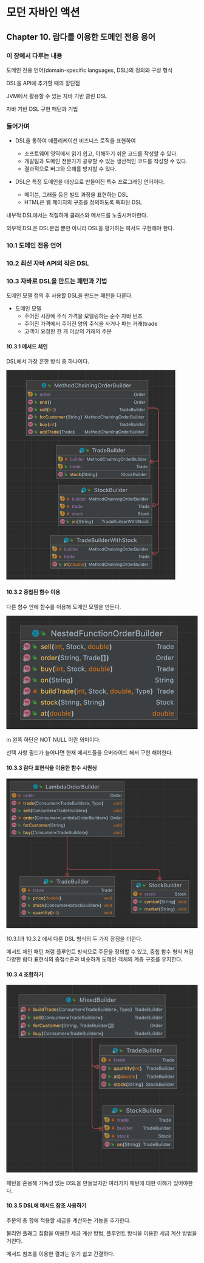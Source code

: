 # 모던 자바인 액션

## Chapter 10. 람다를 이용한 도메인 전용 용어

### 이 장에서 다루는 내용

도메인 전용 언어(domain-specific languages, DSL)의 정의와 구성 형식

DSL을 API에 추가할 때의 장단점

JVM에서 활용할 수 있는 자바 기반 클린 DSL

자바 기반 DSL 구현 패턴과 기법

### 들어가며

- DSL을 통하여 애플리케이션 비즈니스 로직을 표현하여
  - 소프트웨어 영역에서 읽기 쉽고, 이해하기 쉬운 코드를 작성할 수 있다.
  - 개발팀과 도메인 전문가가 공유할 수 있는 생산적인 코드를 작성할 수 있다.
  - 결과적으로 버그와 오해를 방지할 수 있다.

- DSL은 특정 도메인을 대상으로 만들어진 특수 프로그래밍 언어이다.
  - 메이븐, 그래들 등은 빌드 과정을 표현하는 DSL
  - HTML은 웹 페이지의 구조를 정의하도록 특화된 DSL

내부적 DSL에서는 적절하게 클래스와 메서드를 노출시켜야한다.

외부적 DSL은 DSL문법 뿐만 아니라 DSL을 평가하는 파서도 구현해야 한다.

### 10.1 도메인 전용 언어

### 10.2 최신 자바 API의 작은 DSL

### 10.3 자바로 DSL을 만드는 패턴과 기법

도메인 모델 정의 후 사용할 DSL을 만드는 패턴을 다룬다.

- 도메인 모델
  - 주어진 시장에 주식 가격을 모델링하는 순수 자바 빈즈
  - 주어진 가격에서 주어진 양의 주식을 사거나 파는 거래(trade
  - 고객이 요청한 한 개 이상의 거래의 주문

#### 10.3.1 메서드 체인

DSL에서 가장 흔한 방식 중 하나이다.

![img.png](images/.2022-06-20_images/img.png)

#### 10.3.2 중첩된 함수 이용

다른 함수 안에 함수를 이용해 도메인 모델을 만든다.

![img_1.png](images/.2022-06-20_images/img_1.png)

m 왼쪽 하단은 NOT NULL 이란 의미이다.

선택 사항 필드가 늘어나면 현재 메서드들을 오버라이드 해서 구현 해야한다.

#### 10.3.3 람다 표현식을 이용한 함수 시퀀싱

![img_2.png](images/.2022-06-20_images/img_2.png)

10.3.1과 10.3.2 에서 다룬 DSL 형식의 두 가지 장점을 더한다.

메서드 체인 패턴 처럼 플루언트 방식으로 주문을 정의할 수 있고,
중첩 함수 형식 처럼 다양한 람다 표현식의 중첩수준과 비슷하게 도메인 객체의 계층 구조를 유지한다.

#### 10.3.4 조합하기

![img_3.png](images/.2022-06-20_images/img_3.png)

패턴을 혼용해 가독성 있는 DSL을 만들었지만 여러가지 패턴에 대한 이해가 있어야한다.

#### 10.3.5 DSL에 메서드 참조 사용하기

주문의 총 합에 적용할 세금을 계산하는 기능을 추가한다.

불리언 플래그 집합을 이용한 세금 계산 방법, 플루언트 방식을 이용한 세금 계산 방법을 거친다.

메서드 참조를 이용한 결과는 읽기 쉽고 간결하다.


